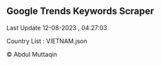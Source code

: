 

## Google Trends Keywords Scraper 
 
Last Update 12-08-2023 , 04:27:03

Country List :
VIETNAM.json



© Abdul Muttaqin 
